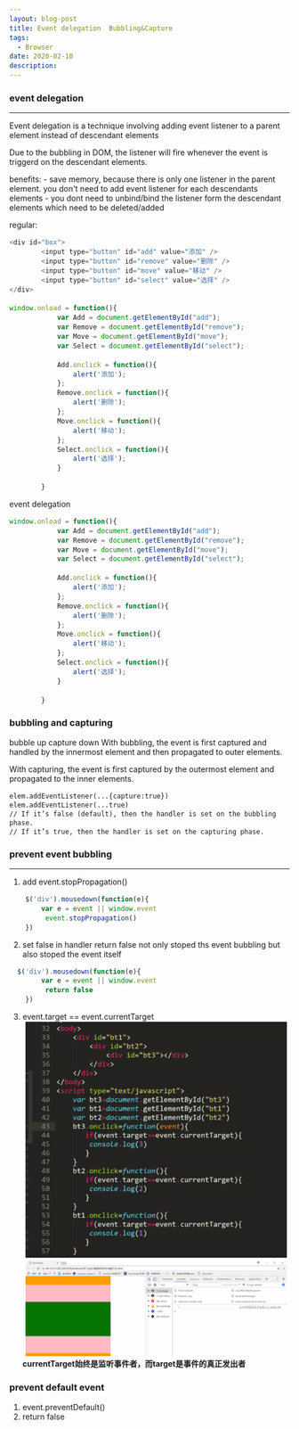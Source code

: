 ```yaml
---
layout: blog-post
title: Event delegation  Bubbling&Capture
tags:
  - Browser
date: 2020-02-10
description: 
---
```


### event delegation 
----
Event delegation is a technique involving adding event listener to a parent element instead of descendant elements

Due to the bubbling in DOM, the listener will fire whenever the event is triggerd on the descendant elements.

benefits:
    - save memory, because there is only one listener in the parent element. you    don't need to add event listener for each descendants elements
    - you dont need to unbind/bind the listener form the descendant elements which need to be deleted/added

regular: 
``` js
<div id="box">
        <input type="button" id="add" value="添加" />
        <input type="button" id="remove" value="删除" />
        <input type="button" id="move" value="移动" />
        <input type="button" id="select" value="选择" />
</div>

window.onload = function(){
            var Add = document.getElementById("add");
            var Remove = document.getElementById("remove");
            var Move = document.getElementById("move");
            var Select = document.getElementById("select");
            
            Add.onclick = function(){
                alert('添加');
            };
            Remove.onclick = function(){
                alert('删除');
            };
            Move.onclick = function(){
                alert('移动');
            };
            Select.onclick = function(){
                alert('选择');
            }
            
        }
```
event delegation

```js
window.onload = function(){
            var Add = document.getElementById("add");
            var Remove = document.getElementById("remove");
            var Move = document.getElementById("move");
            var Select = document.getElementById("select");
            
            Add.onclick = function(){
                alert('添加');
            };
            Remove.onclick = function(){
                alert('删除');
            };
            Move.onclick = function(){
                alert('移动');
            };
            Select.onclick = function(){
                alert('选择');
            }
            
        }

```
### bubbling and capturing 
bubble up   capture down 
With bubbling, the event is first captured and handled by the innermost element and then propagated to outer elements.

With capturing, the event is first captured by the outermost element and propagated to the inner elements.

``` JS
elem.addEventListener(...{capture:true})
elem.addEventListener(...true)
// If it’s false (default), then the handler is set on the bubbling phase.
// If it’s true, then the handler is set on the capturing phase.
```


### prevent event bubbling 
---
1. add  event.stopPropagation()
```js
    $('div').mousedown(function(e){
        var e = event || window.event
         event.stopPropagation()
    })
```
2. set false in handler
return false not only stoped ths event bubbling but also stoped the event  itself
```js
  $('div').mousedown(function(e){
        var e = event || window.event
         return false
    })
```
3. event.target == event.currentTarget 
![](images/2020-05-03-01-37-49.png)
**currentTarget始终是监听事件者，而target是事件的真正发出者**


### prevent default event
1. event.preventDefault()
2. return false 